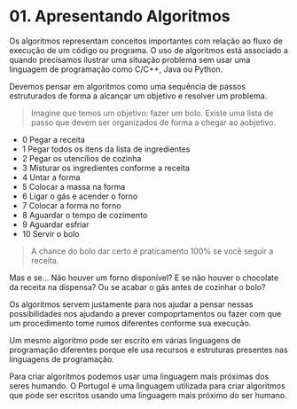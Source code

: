 # 01. Apresentando Algoritmos
Os algoritmos representam conceitos importantes com relação ao fluxo de execução de um código ou programa.
O uso de algoritmos está associado a quando precisamos ilustrar uma situação problema sem usar uma linguagem
de programação como C/C++, Java ou Python.

Devemos pensar em algoritmos como uma sequência de passos estruturados de forma a alcançar um objetivo e resolver um problema.

> Imagine que temos um objetivo: fazer um bolo.
> Existe uma lista de passo que devem ser organizados de forma a chegar ao aobjetivo.
* 0 Pegar a receita
* 1 Pegar todos os itens da lista de ingredientes
* 2 Pegar os utencílios de cozinha
* 3 Misturar os ingredientes conforme a receita
* 4 Untar a forma
* 5 Colocar a massa na forma
* 6 Ligar o gás e acender o forno
* 7 Colocar a forma no forno
* 8 Aguardar o tempo de cozimento
* 9 Aguardar esfriar
* 10 Servir o bolo

> A chance do bolo dar certo é praticamento 100% se você seguir a receita.

Mas e se...
Não houver um forno disponível?
E se não houver o chocolate da receita na dispensa?
Ou se acabar o gás antes de cozinhar o bolo?

Os algoritmos servem justamente para nos ajudar a pensar nessas possibilidades
nos ajudando a prever compoprtamentos ou fazer com que um procedimento tome rumos
diferentes conforme sua execução.

Um mesmo algoritmo pode ser escrito em várias linguagens de programação diferentes
porque ele usa recursos e estruturas presentes nas linguagens de programação.

Para criar algoritmos podemos usar uma linguagem mais próximas dos seres humando.
O Portugol é uma linguagem utilizada para criar algoritmos que pode ser escritos
usando uma linguagem mais próximo do ser humano.